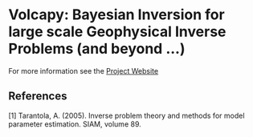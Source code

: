 # Volcapy: Bayesian Inversion for large scale Geophysical Inverse Problems (and beyond ...)




For more information see the [Project Website](https://cedrictravelletti.github.io/Volcano/)

## References
<a id="1">[1]</a> 
Tarantola, A. (2005). 
Inverse problem theory and methods for model parameter estimation. 
SIAM, volume 89.

